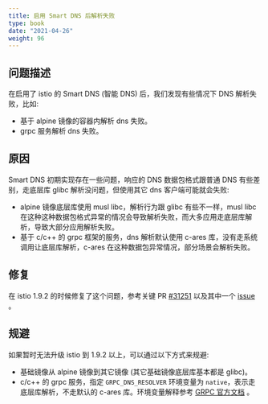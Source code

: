 ```yaml
---
title: 启用 Smart DNS 后解析失败
type: book
date: "2021-04-26"
weight: 96
---
```


## 问题描述

在启用了 istio 的 Smart DNS (智能 DNS) 后，我们发现有些情况下 DNS 解析失败，比如:

* 基于 alpine 镜像的容器内解析 dns 失败。
* grpc 服务解析 dns 失败。

## 原因

Smart DNS 初期实现存在一些问题，响应的 DNS 数据包格式跟普通 DNS 有些差别，走底层库 glibc 解析没问题，但使用其它 dns 客户端可能就会失败:
* alpine 镜像底层库使用 musl libc，解析行为跟 glibc 有些不一样，musl libc 在这种这种数据包格式异常的情况会导致解析失败，而大多应用走底层库解析，导致大部分应用解析失败。
* 基于 c/c++ 的 grpc 框架的服务，dns 解析默认使用 c-ares 库，没有走系统调用让底层库解析，c-ares 在这种数据包异常情况，部分场景会解析失败。

## 修复

在 istio 1.9.2 的时候修复了这个问题，参考关键 PR [#31251](https://github.com/istio/istio/pull/31251) 以及其中一个 [issue](https://github.com/istio/istio/issues/31295) 。

## 规避

如果暂时无法升级 istio 到 1.9.2 以上，可以通过以下方式来规避:

* 基础镜像从 alpine 镜像到其它镜像 (其它基础镜像底层库基本都是 glibc)。
* c/c++ 的 grpc 服务，指定 `GRPC_DNS_RESOLVER` 环境变量为 `native`，表示走底层库解析，不走默认的 c-ares 库。环境变量解释参考 [GRPC 官方文档](https://github.com/grpc/grpc/blob/master/doc/environment_variables.md) 。